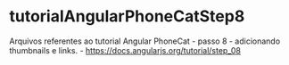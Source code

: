 # tutorialAngularPhoneCatStep8
Arquivos referentes ao tutorial Angular PhoneCat - passo 8 - adicionando  thumbnails e links. - https://docs.angularjs.org/tutorial/step_08
